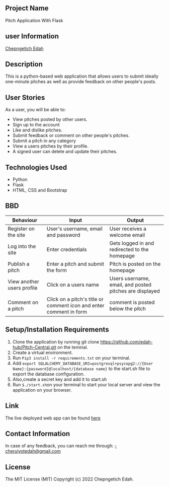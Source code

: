 ## Project Name

Pitch Application With Flask

## user Information

<a href="https://github.com/edah-hub">Chepngetich Edah</a>

## Description

This is a python-based web application that allows users to submit ideally one-minute pitches as well as provide feedback on other people's posts.

## User Stories

As a user, you will be able to:

  <ul>
  <li>View pitches posted by other users.</li>
  <li>Sign up to the account</li>
  <li>Like and dislike pitches. </li>
  <li>Submit feedback or comment on other people's pitches.</li>
  <li>Submit a pitch in any category</li>
  <li>View a users pitches by their profile.</li>
  <li>A signed user can delete and update their pitches.</li>
  </ul>

## Technologies Used

<ul>
<li>Python</li>
<li>Flask</li>
<li>HTML, CSS and Bootstrap</li>

</ul>

## BBD

| Behaviour                  | Input                                                              | Output                                                  |
| -------------------------- | ------------------------------------------------------------------ | ------------------------------------------------------- |
| Register on the site       | User's username, email and password                                | User receives a welcome email                           |
| Log into the site          | Enter credentials                                                  | Gets logged in and redirected to the homepage           |
| Publish a pitch            | Enter a pitch and submit the form                                  | Pitch is posted on the homepage                         |
| View another users profile | Click on a users name                                              | Users username, email, and posted pitches are displayed |
| Comment on a pitch         | Click on a pitch's title or comment icon and enter comment in form | comment is posted below the pitch                       |

## Setup/Installation Requirements

1. Clone the application by running git clone https://github.com/edah-hub/Pitch-Central.git on the teminal.
2. Create a virtual environment.
3. Run `Pip3 install -r requirements.txt` on your terminal.
4. Add `export SQLALCHEMY_DATABASE_URI=postgresql+psycopg2://{User Name}:{password}@localhost/{database name}` to the start.sh file to export the database configuration.
5. Also,create a secret key and add it to start.sh
6. Run `$./start.sh`on your terminal to start your local server and view the application on your browser.

## Link

The live deployed web app can be found <a href="#">here</a>

## Contact Information

In case of any feedback, you can reach me through: -cheruiyotedah@gmail.com

## License

The MIT License (MIT) Copyright (c) 2022 Chepngetich Edah.
